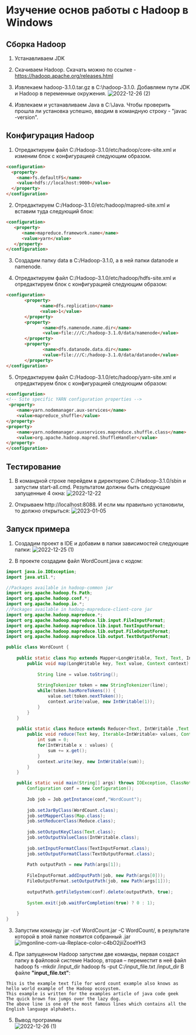 # Изучение основ работы с Hadoop в Windows

## Сборка Hadoop

1. Устанавливаем JDK

2. Скачиваем Hadoop. Скачать можно по ссылке - https://hadoop.apache.org/releases.html

3. Извлекаем hadoop-3.1.0.tar.gz в С:\hadoop-3.1.0. Добавляем пути JDK и Hadoop в переменные окружения.
![2022-12-26 (2)](https://user-images.githubusercontent.com/79097818/210790900-e1ffe995-de61-4ea2-8a28-d0a76b61eac7.png)

4. Извлекаем и устанавливаем Java в C:\Java. Чтобы проверить прошла ли установка успешно, вводим в командную строку - "javac -version".

## Конфигурация Hadoop 

1. Отредактируем файл C:/Hadoop-3.1.0/etc/hadoop/core-site.xml и изменим блок с конфигурацией следующим образом.

```html
<configuration> 
  <property> 
    <name>fs.defaultFS</name> 
    <value>hdfs://localhost:9000</value> 
  </property> 
</configuration>
```

2. Отредактируем C:/Hadoop-3.1.0/etc/hadoop/mapred-site.xml и вставим туда следующий блок:
```html
<configuration> 
   <property> 
      <name>mapreduce.framework.name</name>
      <value>yarn</value> 
   </property> 
</configuration> 
```

3. Создадим папку data в C:/Hadoop-3.1.0, а в ней папки datanode и namenode.

4. Отредактируем файл C:/Hadoop-3.1.0/etc/hadoop/hdfs-site.xml и отредактируем блок с конфигурацией следующим образом:
```html
<configuration>
       <property>
             <name>dfs.replication</name>
             <value>1</value>
       </property>
       <property>
              <name>dfs.namenode.name.dir</name>
              <value>file:///C:/hadoop-3.1.0/data/namenode</value>
       </property>
       <property>
              <name>dfs.datanode.data.dir</name>
              <value>file:///C:/hadoop-3.1.0/data/datanode</value>
       </property>
</configuration>
```

5. Отредактируем файл C:/Hadoop-3.1.0/etc/hadoop/yarn-site.xml и отредактируем блок с конфигурацией следующим образом:
```html
<configuration>
<!-- Site specific YARN configuration properties -->
 <property>
    <name>yarn.nodemanager.aux-services</name>
	<value>mapreduce_shuffle</value>
</property>
<property>
    <name>yarn.nodemanager.auxservices.mapreduce.shuffle.class</name> 
	<value>org.apache.hadoop.mapred.ShuffleHandler</value>
</property>
</configuration>
```

## Тестирование

1. В командной строке перейдем в директорию C:/Hadoop-3.1.0/sbin и запустим start-all.cmd. Результатом должны быть следующие запущенные 4 окна:
![2022-12-22](https://user-images.githubusercontent.com/79097818/210794773-2a728892-c108-49b8-9257-09980c80c39c.png)

2. Открываем http://localhost:8088. И если мы правильно установили, то должно открыться:
![2023-01-05](https://user-images.githubusercontent.com/79097818/210796301-6d108081-c1db-402c-976b-3972aa0d08b0.png)

## Запуск примера

1. Создадим проект в IDE и добавим в папки зависимостей следующие папки:
![2022-12-25 (1)](https://user-images.githubusercontent.com/79097818/210796815-7e448b16-de27-4c6f-87fa-af1834bb46e9.png)

2. В проекте создадим файл WordCount.java с кодом:
```java
import java.io.IOException;
import java.util.*;

//Packages available in hadoop-common jar
import org.apache.hadoop.fs.Path;
import org.apache.hadoop.conf.*;
import org.apache.hadoop.io.*;
//Packages available in hadoop-mapreduce-client-core jar
import org.apache.hadoop.mapreduce.*;
import org.apache.hadoop.mapreduce.lib.input.FileInputFormat;
import org.apache.hadoop.mapreduce.lib.input.TextInputFormat;
import org.apache.hadoop.mapreduce.lib.output.FileOutputFormat;
import org.apache.hadoop.mapreduce.lib.output.TextOutputFormat;

public class WordCount {
	
	public static class Map extends Mapper<LongWritable, Text, Text, IntWritable>{
		public void map(LongWritable key, Text value, Context context) throws IOException, InterruptedException {
			
			String line = value.toString();
			
			StringTokenizer token = new StringTokenizer(line);
			while(token.hasMoreTokens()) {
				value.set(token.nextToken());
				context.write(value, new IntWritable(1));
			}
		}
	}
	
	public static class Reduce extends Reducer<Text, IntWritable ,Text, IntWritable>{
		public void reduce(Text key, Iterable<IntWritable> values, Context context) throws IOException, InterruptedException {
			int sum = 0;
			for(IntWritable x : values) {
				sum += x.get();
			}
			context.write(key, new IntWritable(sum));
		}
	}

	public static void main(String[] args) throws IOException, ClassNotFoundException, InterruptedException {
		Configuration conf = new Configuration();
		
		Job job = Job.getInstance(conf,"WordCount");
		
		job.setJarByClass(WordCount.class);
		job.setMapperClass(Map.class);
		job.setReducerClass(Reduce.class);
		
		job.setOutputKeyClass(Text.class);
		job.setOutputValueClass(IntWritable.class);
		
		job.setInputFormatClass(TextInputFormat.class);
		job.setOutputFormatClass(TextOutputFormat.class);
		
		Path outputPath = new Path(args[1]);
		
		FileInputFormat.addInputPath(job, new Path(args[0]));
		FileOutputFormat.setOutputPath(job, new Path(args[1]));
		
		outputPath.getFileSystem(conf).delete(outputPath, true);
		
		System.exit(job.waitForCompletion(true) ? 0 : 1);
		
	}
}
```
3. Запустим команду jar -cvf WordCount.jar -C WordCount/, в результате которой в этой папке появится собранный .jar
![imgonline-com-ua-Replace-color-c4bO2jiiZooeYH3](https://user-images.githubusercontent.com/79097818/210802122-75fbabea-c13d-4dfe-80ec-92049c9d71c4.jpg)

4. При запущенном Hadoop запустим две команды, первая создаст папку в файловой системе Hadoop, вторая – переместит в неё файл hadoop fs -mkdir /input_dir hadoop fs -put C:/input_file.txt /input_dir 
В файле **"input_file.txt"**:
```
This is the example text file for word count example also knows as hello world example of the Hadoop ecosystem.
This example is written for the examples article of java code geek
The quick brown fox jumps over the lazy dog.
The above line is one of the most famous lines which contains all the English language alphabets.
```

5. Вывод программы<br>
![2022-12-26 (1)](https://user-images.githubusercontent.com/79097818/210803141-33da5a88-a956-4cfa-8896-ffd77e625fbe.png)
